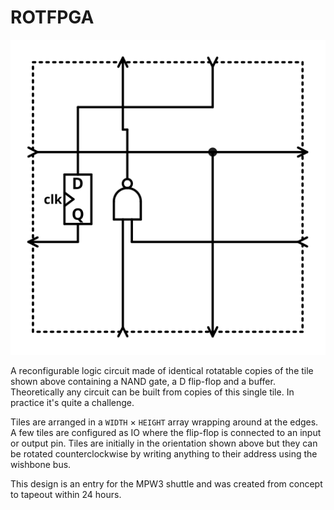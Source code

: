 # ROTFPGA

![Logic tile](img/rotfpga.svg)

A reconfigurable logic circuit made of identical rotatable copies of the tile shown above
containing a NAND gate, a D flip-flop and a buffer. 
Theoretically any circuit can be built from copies of this single tile.
In practice it's quite a challenge.

Tiles are arranged in a `WIDTH` × `HEIGHT` array wrapping around at the edges.
A few tiles are configured as IO where the flip-flop is connected to an input or output pin.
Tiles are initially in the orientation shown above but they can be rotated
counterclockwise by writing anything to their address using the wishbone bus.

This design is an entry for the MPW3 shuttle and was created from concept to tapeout within 24 hours.

